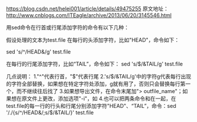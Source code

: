 https://blog.csdn.net/helei001/article/details/49475255
原文地址：http://www.cnblogs.com/ITEagle/archive/2013/06/20/3145546.html

用sed命令在行首或行尾添加字符的命令有以下几种：

假设处理的文本为test.file
在每行的头添加字符，比如"HEAD"，命令如下：

sed 's/^/HEAD&/g' test.file

在每行的行尾添加字符，比如“TAIL”，命令如下：
sed 's/$/&TAIL/g' test.file

几点说明：
1."^"代表行首，"$"代表行尾
2.'s/$/&TAIL/g'中的字符g代表每行出现的字符全部替换，如果想在特定字符处添加，g就有用了，否则只会替换每行第一个，而不继续往后找了
3.如果想导出文件，在命令末尾加"> outfile_name"；如果想在原文件上更改，添加选项"-i"，如
4.也可以把两条命令和在一起，在test.file的每一行的行头和行尾分别添加字符"HEAD"、“TAIL”，命令：sed '/./{s/^/HEAD&/;s/$/&TAIL/}' test.file